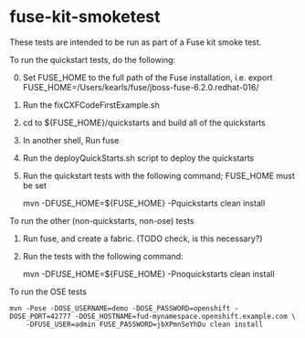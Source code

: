 fuse-kit-smoketest
==================

These tests are intended to be run as part of a Fuse kit smoke test.   
 
To run the quickstart tests, do the following:

0. Set FUSE_HOME to the full path of the Fuse installation, i.e. export FUSE_HOME=/Users/kearls/fuse/jboss-fuse-6.2.0.redhat-016/
1. Run the fixCXFCodeFirstExample.sh
2. cd to ${FUSE_HOME}/quickstarts and build all of the quickstarts
3. In another shell, Run fuse
4. Run the deployQuickStarts.sh script to deploy the quickstarts
5. Run the quickstart tests with the following command; FUSE_HOME must be set

    mvn -DFUSE_HOME=${FUSE_HOME} -Pquickstarts clean install
    
To run the other (non-quickstarts, non-ose) tests

1. Run fuse, and create a fabric.  (TODO check, is this necessary?)
2. Run the tests with the following command:

    mvn -DFUSE_HOME=${FUSE_HOME} -Pnoquickstarts clean install
    
To run the OSE tests

    mvn -Pose -DOSE_USERNAME=demo -DOSE_PASSWORD=openshift -DOSE_PORT=42777 -DOSE_HOSTNAME=fud-mynamespace.openshift.example.com \
        -DFUSE_USER=admin FUSE_PASSWORD=jbXPmnSeYhDu clean install
    
    